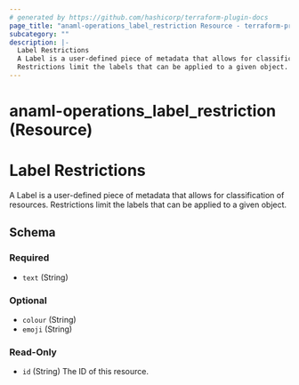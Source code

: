 ```yaml
---
# generated by https://github.com/hashicorp/terraform-plugin-docs
page_title: "anaml-operations_label_restriction Resource - terraform-provider-anaml-operations"
subcategory: ""
description: |-
  Label Restrictions
  A Label is a user-defined piece of metadata that allows for classification of resources.
  Restrictions limit the labels that can be applied to a given object.
---
```


# anaml-operations_label_restriction (Resource)

# Label Restrictions

A Label is a user-defined piece of metadata that allows for classification of resources.
Restrictions limit the labels that can be applied to a given object.



<!-- schema generated by tfplugindocs -->
## Schema

### Required

- `text` (String)

### Optional

- `colour` (String)
- `emoji` (String)

### Read-Only

- `id` (String) The ID of this resource.


